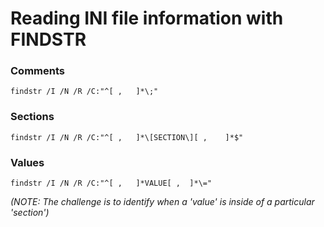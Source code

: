 # Reading INI file information with FINDSTR

### Comments
```batch
findstr /I /N /R /C:"^[ ,	]*\;"
```

### Sections
```batch
findstr /I /N /R /C:"^[ ,	]*\[SECTION\][ ,	]*$"
```

### Values
```batch
findstr /I /N /R /C:"^[ ,	]*VALUE[ ,	]*\="
```

_(NOTE: The challenge is to identify when a 'value' is inside of a particular 'section')_
